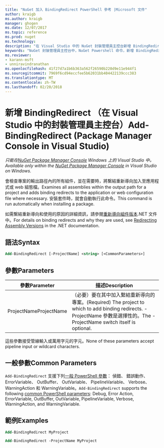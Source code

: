 ```yaml
---
title: "NuGet 加入 BindingRedirect PowerShell 參考 |Microsoft 文件"
author: kraigb
ms.author: kraigb
manager: ghogen
ms.date: 12/07/2017
ms.topic: reference
ms.prod: nuget
ms.technology: 
description: "在 Visual Studio 中的 NuGet 封裝管理員主控台新增 BindingRedirect PowerShell 命令的參考。"
keywords: "NuGet 封裝管理員主控台中，NuGet Powershell 命令，新增 BindingRedirect NuGet Powershell 參考"
ms.reviewer:
- karann-msft
- unniravindranathan
ms.openlocfilehash: 41f27d7a1b6b363a562f26590b220d9e11e944f1
ms.sourcegitcommit: 7969f6cd94eccfee5b62031bb404422139ccc383
ms.translationtype: MT
ms.contentlocale: zh-TW
ms.lasthandoff: 02/20/2018
---
```

# <a name="add-bindingredirect-package-manager-console-in-visual-studio"></a><span data-ttu-id="50570-104">新增 BindingRedirect （在 Visual Studio 中的封裝管理員主控台）</span><span class="sxs-lookup"><span data-stu-id="50570-104">Add-BindingRedirect (Package Manager Console in Visual Studio)</span></span>

<span data-ttu-id="50570-105">*只能在[NuGet Package Manager Console](package-manager-console.md) Windows 上的 Visual Studio 中。*</span><span class="sxs-lookup"><span data-stu-id="50570-105">*Available only within the [NuGet Package Manager Console](package-manager-console.md) in Visual Studio on Windows.*</span></span>

<span data-ttu-id="50570-106">會檢查專案的輸出路徑內的所有組件，並在需要時，將繫結重新導向加入至應用程式或 web 組態檔。</span><span class="sxs-lookup"><span data-stu-id="50570-106">Examines all assemblies within the output path for a project and adds binding redirects to the application or web configuration file where necessary.</span></span> <span data-ttu-id="50570-107">安裝套件時，就會自動執行此命令。</span><span class="sxs-lookup"><span data-stu-id="50570-107">This command is run automatically when installing a package.</span></span>

<span data-ttu-id="50570-108">如需繫結重新導向和使用的原因的詳細資訊，請參閱[重新導向組件版本](/dotnet/framework/configure-apps/redirect-assembly-versions).NET 文件中。</span><span class="sxs-lookup"><span data-stu-id="50570-108">For details on binding redirects and why they are used, see [Redirecting Assembly Versions](/dotnet/framework/configure-apps/redirect-assembly-versions) in the .NET documentation.</span></span>

## <a name="syntax"></a><span data-ttu-id="50570-109">語法</span><span class="sxs-lookup"><span data-stu-id="50570-109">Syntax</span></span>

```ps
Add-BindingRedirect [-ProjectName] <string> [<CommonParameters>]
```

## <a name="parameters"></a><span data-ttu-id="50570-110">參數</span><span class="sxs-lookup"><span data-stu-id="50570-110">Parameters</span></span>

| <span data-ttu-id="50570-111">參數</span><span class="sxs-lookup"><span data-stu-id="50570-111">Parameter</span></span> | <span data-ttu-id="50570-112">描述</span><span class="sxs-lookup"><span data-stu-id="50570-112">Description</span></span> |
| --- | --- |
| <span data-ttu-id="50570-113">ProjectName</span><span class="sxs-lookup"><span data-stu-id="50570-113">ProjectName</span></span> | <span data-ttu-id="50570-114">（必要）要在其中加入繫結重新導向的專案。</span><span class="sxs-lookup"><span data-stu-id="50570-114">(Required) The project to which to add binding redirects.</span></span> <span data-ttu-id="50570-115">-ProjectName 參數是選擇性的。</span><span class="sxs-lookup"><span data-stu-id="50570-115">The -ProjectName switch itself is optional.</span></span> |

<span data-ttu-id="50570-116">這些參數接受管線輸入或萬用字元的字元。</span><span class="sxs-lookup"><span data-stu-id="50570-116">None of these parameters accept pipeline input or wildcard characters.</span></span>

## <a name="common-parameters"></a><span data-ttu-id="50570-117">一般參數</span><span class="sxs-lookup"><span data-stu-id="50570-117">Common Parameters</span></span>

<span data-ttu-id="50570-118">`Add-BindingRedirect` 支援下列[一般 PowerShell 參數](http://go.microsoft.com/fwlink/?LinkID=113216)： 偵錯、 錯誤動作、 ErrorVariable、 OutBuffer、 OutVariable、 PipelineVariable、 Verbose、 WarningAction 和 WarningVariable。</span><span class="sxs-lookup"><span data-stu-id="50570-118">`Add-BindingRedirect` supports the following [common PowerShell parameters](http://go.microsoft.com/fwlink/?LinkID=113216): Debug, Error Action, ErrorVariable, OutBuffer, OutVariable, PipelineVariable, Verbose, WarningAction, and WarningVariable.</span></span>

## <a name="examples"></a><span data-ttu-id="50570-119">範例</span><span class="sxs-lookup"><span data-stu-id="50570-119">Examples</span></span>

```ps
Add-BindingRedirect MyProject

Add-BindingRedirect -ProjectName MyProject
```